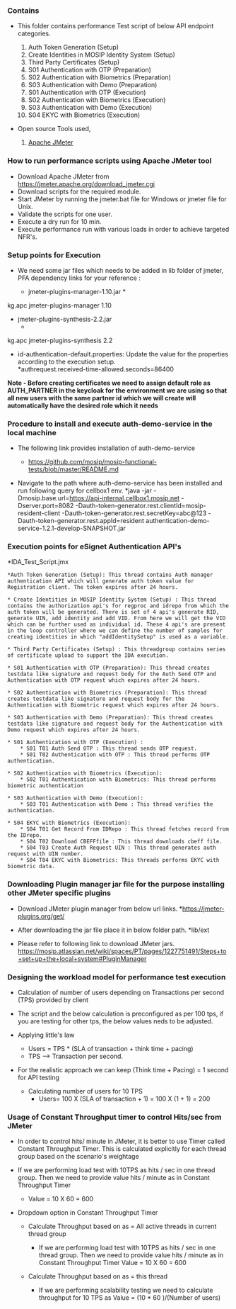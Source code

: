 
### Contains
* This folder contains performance Test script of below API endpoint categories.
    01. Auth Token Generation (Setup)
    02. Create Identities in MOSIP Identity System (Setup)
    03. Third Party Certificates (Setup)
	04. S01 Authentication with OTP (Preparation)
	05. S02 Authentication with Biometrics (Preparation)
	06. S03 Authentication with Demo (Preparation)
	07. S01 Authentication with OTP (Execution)
	08. S02 Authentication with Biometrics (Execution)
	09. S03 Authentication with Demo (Execution)
	10. S04 EKYC with Biometrics (Execution)


* Open source Tools used,
    1. [Apache JMeter](https://jmeter.apache.org/)

### How to run performance scripts using Apache JMeter tool
* Download Apache JMeter from https://jmeter.apache.org/download_jmeter.cgi
* Download scripts for the required module.
* Start JMeter by running the jmeter.bat file for Windows or jmeter file for Unix. 
* Validate the scripts for one user.
* Execute a dry run for 10 min.
* Execute performance run with various loads in order to achieve targeted NFR's.

### Setup points for Execution

* We need some jar files which needs to be added in lib folder of jmeter, PFA dependency links for your reference : 

   * jmeter-plugins-manager-1.10.jar
      *<!-- https://mvnrepository.com/artifact/kg.apc/jmeter-plugins-manager -->
<dependency>
    <groupId>kg.apc</groupId>
    <artifactId>jmeter-plugins-manager</artifactId>
    <version>1.10</version>
</dependency>

   * jmeter-plugins-synthesis-2.2.jar
      * <!-- https://mvnrepository.com/artifact/kg.apc/jmeter-plugins-synthesis -->
<dependency>
    <groupId>kg.apc</groupId>
    <artifactId>jmeter-plugins-synthesis</artifactId>
    <version>2.2</version>
</dependency>

* id-authentication-default.properties: Update the value for the properties according to the execution setup. 	
		*authrequest.received-time-allowed.seconds=86400

**Note - Before creating certificates we need to assign default role as AUTH_PARTNER in the keycloak for the environment we are using so that all new users with the same partner id which we will create will automatically have the desired role which it needs**

### Procedure to install and execute auth-demo-service in the local machine

* The following link provides installation of auth-demo-service 
	* https://github.com/mosip/mosip-functional-tests/blob/master/README.md
	
* Navigate to the path where auth-demo-service has been installed and run following query for cellbox1 env.
	*java -jar -Dmosip.base.url=https://api-internal.cellbox1.mosip.net -Dserver.port=8082 -Dauth-token-generator.rest.clientId=mosip-resident-client -Dauth-token-generator.rest.secretKey=abc@123 -Dauth-token-generator.rest.appId=resident authentication-demo-service-1.2.1-develop-SNAPSHOT.jar

### Execution points for eSignet Authentication API's

*IDA_Test_Script.jmx
	
	*Auth Token Generation (Setup): This thread contains Auth manager authentication API which will generate auth token value for Registration client. The token expires after 24 hours.
	
	* Create Identities in MOSIP Identity System (Setup) : This thread contains the authorization api's for regproc and idrepo from which the auth token will be generated. There is set of 4 api's generate RID, generate UIN, add identity and add VID. From here we will get the VID which can be further used as individual id. These 4 api's are present in the loop controller where we can define the number of samples for creating identities in which "addIdentitySetup" is used as a variable. 
	
	* Third Party Certificates (Setup) : This threadgroup contains series of certificate upload to support the IDA execution.
	
	* S01 Authentication with OTP (Preparation): This thread creates testdata like signature and request body for the Auth Send OTP and Authentication with OTP request which expires after 24 hours.
	
	* S02 Authentication with Biometrics (Preparation): This thread creates testdata like signature and request body for the Authentication with Biometric request which expires after 24 hours.
	
	* S03 Authentication with Demo (Preparation): This thread creates testdata like signature and request body for the Authentication with Demo request which expires after 24 hours.
	  			
	* S01 Authentication with OTP (Execution) :
		* S01 T01 Auth Send OTP : This thread sends OTP request.
		* S01 T02 Authentication with OTP : This thread performs OTP authentication.
		
	* S02 Authentication with Biometrics (Execution):
		* S02 T01 Authentication with Biometrics: This thread performs biometric authentication
	
	* S03 Authentication with Demo (Execution):
		* S03 T01 Authentication with Demo : This thread verifies the authentication.

	* S04 EKYC with Biometrics (Execution):
		* S04 T01 Get Record From IDRepo : This thread fetches record from the IDrepo.
		* S04 T02 Download CBEFFfile : This thread downloads cbeff file.
		* S04 T03 Create Auth Request UIN : This thread generates auth request with UIN number.
		* S04 T04 EKYC with Biometrics: This threads performs EKYC with biometric data.
 	
### Downloading Plugin manager jar file for the purpose installing other JMeter specific plugins

* Download JMeter plugin manager from below url links.
	*https://jmeter-plugins.org/get/

* After downloading the jar file place it in below folder path.
	*lib/ext

* Please refer to following link to download JMeter jars.
	https://mosip.atlassian.net/wiki/spaces/PT/pages/1227751491/Steps+to+set+up+the+local+system#PluginManager
		
### Designing the workload model for performance test execution

* Calculation of number of users depending on Transactions per second (TPS) provided by client

* The script and the below calculation is preconfigured as per 100 tps, if you are testing for other tps, the below values neds to be adjusted.

* Applying little's law
	* Users = TPS * (SLA of transaction + think time + pacing)
	* TPS --> Transaction per second.
	
* For the realistic approach we can keep (Think time + Pacing) = 1 second for API testing
	* Calculating number of users for 10 TPS
		* Users= 100 X (SLA of transaction + 1)
		       = 100 X (1 + 1)
			   = 200
			   
### Usage of Constant Throughput timer to control Hits/sec from JMeter

* In order to control hits/ minute in JMeter, it is better to use Timer called Constant Throughput Timer.  This is calculated explicitly for each thread group based on the scenario's weightage

* If we are performing load test with 10TPS as hits / sec in one thread group. Then we need to provide value hits / minute as in Constant Throughput Timer
	* Value = 10 X 60
			= 600

* Dropdown option in Constant Throughput Timer
	* Calculate Throughput based on as = All active threads in current thread group
		* If we are performing load test with 10TPS as hits / sec in one thread group. Then we need to provide value hits / minute as in Constant Throughput Timer
	 			Value = 10 X 60
					  = 600
		  
	* Calculate Throughput based on as = this thread
		* If we are performing scalability testing we need to calculate throughput for 10 TPS as 
          Value = (10 * 60 )/(Number of users)
